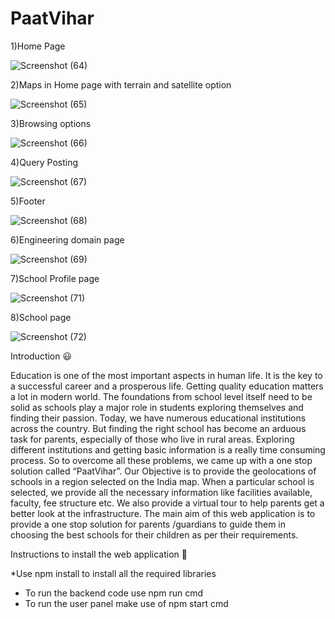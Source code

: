 # PaatVihar
1)Home Page

![Screenshot (64)](https://user-images.githubusercontent.com/67783264/211981844-61757395-b7f3-4f62-9486-e90fe714bf33.png)

2)Maps in Home page with terrain and satellite option

![Screenshot (65)](https://user-images.githubusercontent.com/67783264/211981870-06fbc5cf-06c1-4688-bd7a-cc821b768c75.png)

3)Browsing options

![Screenshot (66)](https://user-images.githubusercontent.com/67783264/211981901-973dfaba-4f82-4e6b-978e-78550a5c2264.png)

4)Query Posting

![Screenshot (67)](https://user-images.githubusercontent.com/67783264/211981929-237cf573-a020-4935-a0dc-553b302bde35.png)

5)Footer

![Screenshot (68)](https://user-images.githubusercontent.com/67783264/211981955-bfafdfe3-b569-41ad-acb6-31ff860f3d59.png)

6)Engineering domain page

![Screenshot (69)](https://user-images.githubusercontent.com/67783264/211981986-428524ec-b3e5-447c-b718-e9194ca31566.png)

7)School Profile page

![Screenshot (71)](https://user-images.githubusercontent.com/67783264/211982173-e51408e7-b616-4433-be28-296cedb2442b.png)

8)School page

![Screenshot (72)](https://user-images.githubusercontent.com/67783264/211982063-430fae8d-4719-4464-a666-1868934640da.png)


Introduction 😃

Education is one of the most important aspects in human life. It is the key to a successful career and a prosperous life.
Getting quality education matters a lot in modern world. 
The foundations from school level itself need to be solid as schools play a major role in students exploring themselves and finding their passion.
Today, we have numerous educational institutions across the country.
But finding the right school has become an arduous task for parents, especially of those who live in rural areas. 
Exploring different institutions and getting basic information is a really time consuming process.
So to overcome all these problems, we came up with a one stop solution called “PaatVihar”. 
Our Objective is to provide the geolocations of schools in a region selected on the India map.
When a particular school is selected, we provide all the necessary information like facilities available, faculty, fee structure etc. 
We also provide a virtual tour to help parents get a better look at the infrastructure. The main aim of this web application is to provide a one stop solution for parents /guardians to guide them in choosing the best schools for their children as per their requirements. 


Instructions to install the web application 👀

*Use npm install to install all the required libraries 
* To run the backend code use npm run cmd
* To run the user panel make use of npm start cmd
